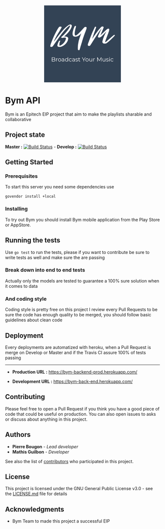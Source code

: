 <p align="center"> 
<img src="documentation/images/bym.png" width="250" height="250">
</p>


# Bym API


Bym is an Epitech EIP project that aim to make the playlists sharable and collaborative 



## Project state

**Master  :** [![Build Status](https://travis-ci.com/PierreBougon/Bym-BackEnd.svg?token=9ToS6xY1MC9b9a6bTDWE&branch=master)](https://travis-ci.com/PierreBougon/Bym-BackEnd)  -  **Develop :** [![Build Status](https://travis-ci.com/PierreBougon/Bym-BackEnd.svg?token=9ToS6xY1MC9b9a6bTDWE&branch=develop)](https://travis-ci.com/PierreBougon/Bym-BackEnd)

## Getting Started


### Prerequisites

To start this server you need some dependencies use 
```shell script
govendor install +local
```

### Installing

To try out Bym you should install Bym mobile application from the Play Store or AppStore.


## Running the tests

Use `go test` to run the tests, please if you want to contribute be sure to write tests as well and make sure the are passing

### Break down into end to end tests

Actually only the models are tested to guarantee a 100% sure solution when it comes to data


### And coding style

Coding style is pretty free on this project I review every Pull Requests to be sure the code has enough quality to be merged, you should follow basic guidelines about clean code

## Deployment

Every deployments are automatized with heroku, when a Pull Request is merge on Develop or Master and if the Travis CI assure 100% of tests passing

___

* **Production URL  :** https://bym-backend-prod.herokuapp.com/

* **Development URL :** https://bym-back-end.herokuapp.com/



## Contributing

Please feel free to open a Pull Request if you think you have a good piece of code that could be useful on production. You can also open issues to asks or discuss about anything in this project.


## Authors

* **Pierre Bougon** - *Lead developer*
* **Mathis Guilbon** - *Developer*

See also the list of [contributors](https://github.com/PierreBougon/Bym-BackEnd/contributors) who participated in this project.

## License

This project is licensed under the GNU General Public License v3.0 - see the [LICENSE.md](LICENSE.md) file for details

## Acknowledgments

* Bym Team to made this project a successful EIP

